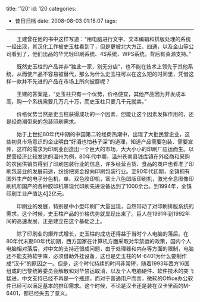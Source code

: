 title: '120'
id: 120
categories:
  - 昔日归档
date: 2008-08-03 01:18:07
tags:
---

　　王建曾在他的书中这样写道：“用电脑进行文字、文本编辑和排版处理的系统一经出现，其汉化工作被史玉柱看到了，但是更被北大方正、四通，以及金山等公司看到了，他们出品的华光轻印刷系统、4S系统、WPS系统，背后有资源支持。”

　　既然史玉柱的产品并非“独此一家，别无分店”，也不能在技术上领先于其他系统，从而使产品不容易被替代，那么为什么史玉柱可以在这么短的时间里，凭借这样一款并不先进的产品在市场上所向披靡呢？

　　王建的答案是，“史玉柱只有一个优势，价格便宜，其他产品因为开发成本高，购一个系统需要几万几十万，而史玉柱只要几千元就卖。”

　　价格优势当然是史玉柱获得成功的一个因素，但能让这个因素发挥作用的，还是经商潮带来的包装印刷需求。

　　始于上世纪80年代中期的中国第二轮经商热潮中，出现了大批民营企业，这些初具市场意识的企业明白“好酒也怕巷子深”的道理，知道产品需要包装、需要宣传，这样的需求为印刷业创造出一个巨大的市场，大大小小的印刷厂应运而生。以民营经济比较发达的温州为例，80年代中期，温州苍南县钱库镇在外经商和采购的农民供销员得到了印刷包装行业的信息，许多经营百货、食品的商户也看准了印刷包装业的发展前途，纷纷把资金投向印刷包装行业。至90年代初期，全镇拥有国外生产的电子分色机，单、双色胶印机，富士八色凹版印刷机，激光全息图像印刷机和国产的各种胶印机等现代印刷先进设备达到了1000余台。到1994年，全镇印刷工业产值达42亿元。

　　印刷业的发展，特别是中小型印刷厂大量出现，自然带动了对印刷排版系统的需求。这个时候，史玉柱产品的价格优势就显现出来了。巨人在1991年到1992年间的高速发展，正是建立在这个基础之上。

　　除了印刷业的爆炸式增长，史玉柱的成功还得益于当时个人电脑的落后。在80年代末期90年代初期，西方国家在计算机方面采取对华禁运的政策，国内个人电脑相对落后，对中文的支持还很成问题，由于处理器和内存等方面的限制，电脑还不能支持软字库，必须借助外挂设备，这也是史玉柱的M-6401为什么要制作成“汉卡”的原因之一。但是，这个时代持续的时间非常短，随着1993年西方16国组成的巴黎统筹委员会解散和对华禁运取消，以及个人电脑硬件、软件技术的突飞猛进，中文支持已经不再是一个瓶颈，而对于普通用户而言，微软的Office办公软件已经可以满足基本的排印需求。这个时候，不论是汉卡还是装在汉卡里面的M-6401，都已经失去了意义。